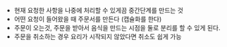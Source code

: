 - 현재 요청한 사항을 나중에 처리할 수 있게끔 중간단계를 만드는 것
- 어떤 요청이 들어왔을 때 주문서를 만든다 (캡슐화를 한다)
- 주문이 오는것, 주문을 받아서 음식을 만드는 시점을 둘로 분리를 할 수 있게 된다.
- 주문을 취소하는 경우 요리가 시작되지 않았다면 취소도 쉽게 가능

